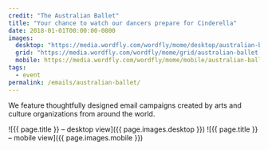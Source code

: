 ```yaml
---
credit: "The Australian Ballet"
title: "Your chance to watch our dancers prepare for Cinderella"
date: 2018-01-01T00:00:00-0800
images:
  desktop: "https://media.wordfly.com/wordfly/mome/desktop/australian-ballet.jpg"
  grid: "https://media.wordfly.com/wordfly/mome/grid/australian-ballet.jpg"
  mobile: https://media.wordfly.com/wordfly/mome/mobile/australian-ballet.jpg"
tags:
  - event
permalink: /emails/australian-ballet/
---
```

We feature thoughtfully designed email campaigns created by arts and culture organizations from around the world.

![{{ page.title }} – desktop view]({{ page.images.desktop }})
![{{ page.title }} – mobile view]({{ page.images.mobile }})
